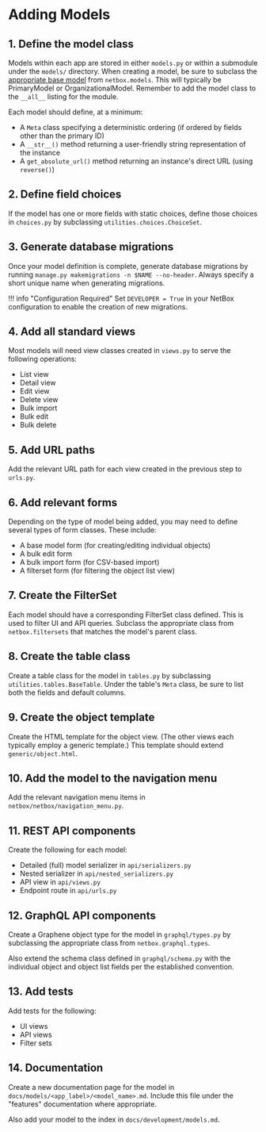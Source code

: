 # Adding Models

## 1. Define the model class

Models within each app are stored in either `models.py` or within a submodule under the `models/` directory. When creating a model, be sure to subclass the [appropriate base model](models.md) from `netbox.models`. This will typically be PrimaryModel or OrganizationalModel. Remember to add the model class to the `__all__` listing for the module.

Each model should define, at a minimum:

* A `Meta` class specifying a deterministic ordering (if ordered by fields other than the primary ID)
* A `__str__()` method returning a user-friendly string representation of the instance
* A `get_absolute_url()` method returning an instance's direct URL (using `reverse()`)

## 2. Define field choices

If the model has one or more fields with static choices, define those choices in `choices.py` by subclassing `utilities.choices.ChoiceSet`.

## 3. Generate database migrations

Once your model definition is complete, generate database migrations by running `manage.py makemigrations -n $NAME --no-header`. Always specify a short unique name when generating migrations.

!!! info "Configuration Required"
    Set `DEVELOPER = True` in your NetBox configuration to enable the creation of new migrations.

## 4. Add all standard views

Most models will need view classes created in `views.py` to serve the following operations:

* List view
* Detail view
* Edit view
* Delete view
* Bulk import
* Bulk edit
* Bulk delete

## 5. Add URL paths

Add the relevant URL path for each view created in the previous step to `urls.py`.

## 6. Add relevant forms

Depending on the type of model being added, you may need to define several types of form classes. These include:

* A base model form (for creating/editing individual objects)
* A bulk edit form
* A bulk import form (for CSV-based import)
* A filterset form (for filtering the object list view)

## 7. Create the FilterSet

Each model should have a corresponding FilterSet class defined. This is used to filter UI and API queries. Subclass the appropriate class from `netbox.filtersets` that matches the model's parent class.

## 8. Create the table class

Create a table class for the model in `tables.py` by subclassing `utilities.tables.BaseTable`. Under the table's `Meta` class, be sure to list both the fields and default columns.

## 9. Create the object template

Create the HTML template for the object view. (The other views each typically employ a generic template.) This template should extend `generic/object.html`.

## 10. Add the model to the navigation menu

Add the relevant navigation menu items in `netbox/netbox/navigation_menu.py`.

## 11. REST API components

Create the following for each model:

* Detailed (full) model serializer in `api/serializers.py`
* Nested serializer in `api/nested_serializers.py`
* API view in `api/views.py`
* Endpoint route in `api/urls.py`

## 12. GraphQL API components

Create a Graphene object type for the model in `graphql/types.py` by subclassing the appropriate class from `netbox.graphql.types`.

Also extend the schema class defined in `graphql/schema.py` with the individual object and object list fields per the established convention.

## 13. Add tests

Add tests for the following:

* UI views
* API views
* Filter sets

## 14. Documentation

Create a new documentation page for the model in `docs/models/<app_label>/<model_name>.md`. Include this file under the "features" documentation where appropriate.

Also add your model to the index in `docs/development/models.md`.

